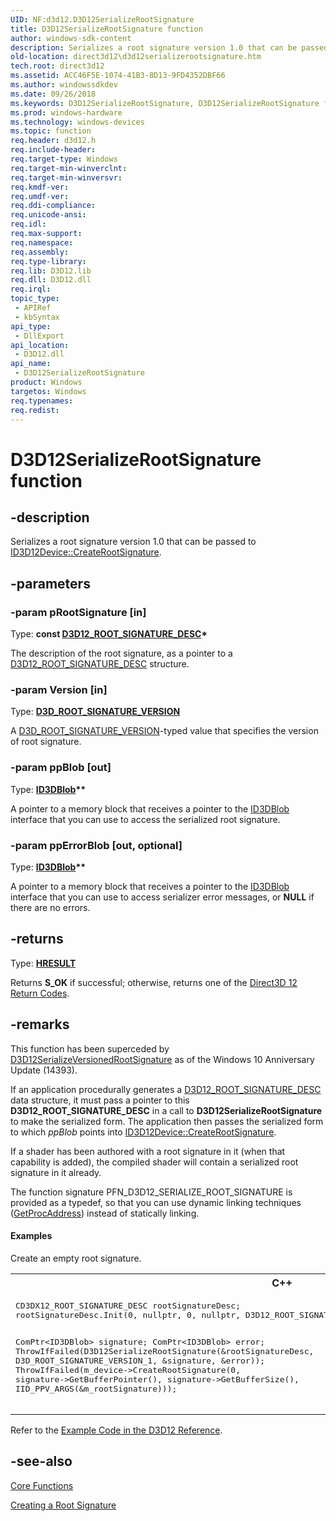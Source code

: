 ```yaml
---
UID: NF:d3d12.D3D12SerializeRootSignature
title: D3D12SerializeRootSignature function
author: windows-sdk-content
description: Serializes a root signature version 1.0 that can be passed to ID3D12Device::CreateRootSignature.
old-location: direct3d12\d3d12serializerootsignature.htm
tech.root: direct3d12
ms.assetid: ACC46F5E-1074-41B3-8D13-9FD4352DBF66
ms.author: windowssdkdev
ms.date: 09/26/2018
ms.keywords: D3D12SerializeRootSignature, D3D12SerializeRootSignature function, d3d12/D3D12SerializeRootSignature, direct3d12.d3d12serializerootsignature
ms.prod: windows-hardware
ms.technology: windows-devices
ms.topic: function
req.header: d3d12.h
req.include-header: 
req.target-type: Windows
req.target-min-winverclnt: 
req.target-min-winversvr: 
req.kmdf-ver: 
req.umdf-ver: 
req.ddi-compliance: 
req.unicode-ansi: 
req.idl: 
req.max-support: 
req.namespace: 
req.assembly: 
req.type-library: 
req.lib: D3D12.lib
req.dll: D3D12.dll
req.irql: 
topic_type:
 - APIRef
 - kbSyntax
api_type:
 - DllExport
api_location:
 - D3D12.dll
api_name:
 - D3D12SerializeRootSignature
product: Windows
targetos: Windows
req.typenames: 
req.redist: 
---
```


# D3D12SerializeRootSignature function


## -description


Serializes a root signature version 1.0 that can be passed to <a href="https://msdn.microsoft.com/CD3389EC-4086-40F0-B1DB-BCBCF9DDE6BA">ID3D12Device::CreateRootSignature</a>.
        


## -parameters




### -param pRootSignature [in]

Type: <b>const <a href="https://msdn.microsoft.com/D74D9D3B-96AB-489A-A91C-4F68AC3D05EE">D3D12_ROOT_SIGNATURE_DESC</a>*</b>

The description of the root signature, as a pointer to a <a href="https://msdn.microsoft.com/D74D9D3B-96AB-489A-A91C-4F68AC3D05EE">D3D12_ROOT_SIGNATURE_DESC</a> structure.
          


### -param Version [in]

Type: <b><a href="https://msdn.microsoft.com/44A22509-5CAE-4C4E-ADC6-E86B5BD8CE3B">D3D_ROOT_SIGNATURE_VERSION</a></b>

A <a href="https://msdn.microsoft.com/44A22509-5CAE-4C4E-ADC6-E86B5BD8CE3B">D3D_ROOT_SIGNATURE_VERSION</a>-typed value that specifies the version of root signature.
          


### -param ppBlob [out]

Type: <b><a href="https://msdn.microsoft.com/f6a04778-1ab9-4935-98b8-f814c6b4ebac">ID3DBlob</a>**</b>

A pointer to a memory block that receives a pointer to the <a href="https://msdn.microsoft.com/f6a04778-1ab9-4935-98b8-f814c6b4ebac">ID3DBlob</a> interface that you can use to access the serialized root signature.
          


### -param ppErrorBlob [out, optional]

Type: <b><a href="https://msdn.microsoft.com/f6a04778-1ab9-4935-98b8-f814c6b4ebac">ID3DBlob</a>**</b>

A pointer to a memory block that receives a pointer to the <a href="https://msdn.microsoft.com/f6a04778-1ab9-4935-98b8-f814c6b4ebac">ID3DBlob</a> interface that you can use to access serializer error messages, or <b>NULL</b> if there are no errors.
          


## -returns



Type: <b><a href="455d07e9-52c3-4efb-a9dc-2955cbfd38cc">HRESULT</a></b>

Returns <b>S_OK</b> if successful; otherwise, returns one of the <a href="https://msdn.microsoft.com/5F6CC962-7DB7-489F-82A4-9388313014D3">Direct3D 12 Return Codes</a>.
          




## -remarks



This function has been superceded by <a href="https://msdn.microsoft.com/D8A15561-4911-4067-B25E-8BF2B079FD81">D3D12SerializeVersionedRootSignature</a> as of the Windows 10 Anniversary Update (14393).

If an application procedurally generates a <a href="https://msdn.microsoft.com/D74D9D3B-96AB-489A-A91C-4F68AC3D05EE">D3D12_ROOT_SIGNATURE_DESC</a> data structure, it must pass a pointer to this <b>D3D12_ROOT_SIGNATURE_DESC</b> in a call to <b>D3D12SerializeRootSignature</b> to make the serialized form.
        The application then passes the serialized form to which <i>ppBlob</i> points into <a href="https://msdn.microsoft.com/CD3389EC-4086-40F0-B1DB-BCBCF9DDE6BA">ID3D12Device::CreateRootSignature</a>.
      

If a shader has been authored with a root signature in it (when that capability is added), the compiled shader will contain a serialized root signature in it already.
      

The function signature PFN_D3D12_SERIALIZE_ROOT_SIGNATURE is provided as a typedef, so that you can use dynamic linking techniques (<a href="https://msdn.microsoft.com/library/windows/desktop/ms683212(v=vs.85).aspx">GetProcAddress</a>) instead of statically linking.
      


#### Examples

Create an empty root signature.

<div class="code"><span codelanguage="ManagedCPlusPlus"><table>
<tr>
<th>C++</th>
</tr>
<tr>
<td>
<pre>CD3DX12_ROOT_SIGNATURE_DESC rootSignatureDesc;
rootSignatureDesc.Init(0, nullptr, 0, nullptr, D3D12_ROOT_SIGNATURE_FLAG_ALLOW_INPUT_ASSEMBLER_INPUT_LAYOUT);

ComPtr&lt;ID3DBlob&gt; signature;
ComPtr&lt;ID3DBlob&gt; error;
ThrowIfFailed(D3D12SerializeRootSignature(&amp;rootSignatureDesc, D3D_ROOT_SIGNATURE_VERSION_1, &amp;signature, &amp;error));
ThrowIfFailed(m_device-&gt;CreateRootSignature(0, signature-&gt;GetBufferPointer(), signature-&gt;GetBufferSize(), IID_PPV_ARGS(&amp;m_rootSignature)));
</pre>
</td>
</tr>
</table></span></div>
Refer to the <a href="https://msdn.microsoft.com/C2323482-D06D-43B7-9BDE-BFB9A6A6B70D">Example Code in the D3D12 Reference</a>.

<div class="code"></div>



## -see-also




<a href="https://msdn.microsoft.com/C0F9A52C-483D-40B2-9E1F-CB92ADDC2856">Core Functions</a>



<a href="https://msdn.microsoft.com/565B28C1-DBD1-42B6-87F9-70743E4A2E4A">Creating a Root Signature</a>
 

 

